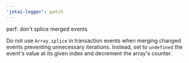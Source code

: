 ```yaml
---
'jotai-logger': patch
---
```


perf: don't splice merged events

Do not use `Array.splice` in transaction events when merging changed
events preventing unnecessary iterations. Instead, set to `undefined`
the event's value at its given index and decrement the array's counter.
